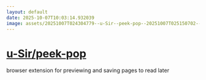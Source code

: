 ```yaml
---
layout: default
date: 2025-10-07T10:03:14.932039
image: assets/20251007T024304779--u-Sir--peek-pop--20251007T025150702--cropped.png
---
```


# [u-Sir/peek-pop](https://github.com/u-Sir/peek-pop)

browser extension for previewing and saving pages to read later
